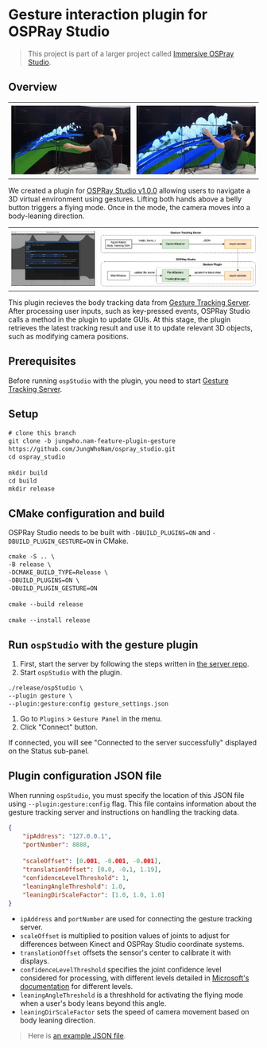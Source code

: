 # Gesture interaction plugin for OSPRay Studio 
> This project is part of a larger project called [Immersive OSPray Studio](https://github.com/jungwhonam/ImmersiveOSPRay).

## Overview
<div id="image-table">
  <table>
    <td style="padding:6px">
      <img src="gesture_plugin_demo0.png" width="500"/>
    </td>
    <td style="padding:6px">
      <img src="gesture_plugin_demo1.png" width="500"/>
    </td>
  </table>
</div>

We created a plugin for [OSPRay Studio v1.0.0](https://github.com/RenderKit/ospray-studio/releases/tag/v1.0.0) allowing users to navigate a 3D virtual environment using gestures. Lifting both hands above a belly button triggers a flying mode. Once in the mode, the camera moves into a body-leaning direction.

<div id="image-table">
  <table>
    <td style="padding:6px">
      <img src="gesture_plugin_gui.png" width="350"/>
    </td>
    <td style="padding:6px">
      <img src="gesture_plugin_system.png" width="650"/>
    </td>
  </table>
</div>

This plugin recieves the body tracking data from [Gesture Tracking Server](https://github.com/jungwhonam/GestureTrackingServer). After processing user inputs, such as key-pressed events, OSPRay Studio calls a method in the plugin to update GUIs. At this stage, the plugin retrieves the latest tracking result and use it to update relevant 3D objects, such as modifying camera positions.

## Prerequisites
Before running `ospStudio` with the plugin, you need to start [Gesture Tracking Server](https://github.com/jungwhonam/GestureTrackingServer).


## Setup
```shell
# clone this branch
git clone -b jungwho.nam-feature-plugin-gesture https://github.com/JungWhoNam/ospray_studio.git
cd ospray_studio

mkdir build
cd build
mkdir release
``` 


## CMake configuration and build
OSPRay Studio needs to be built with `-DBUILD_PLUGINS=ON` and `-DBUILD_PLUGIN_GESTURE=ON` in CMake.

```shell
cmake -S .. \
-B release \
-DCMAKE_BUILD_TYPE=Release \
-DBUILD_PLUGINS=ON \
-DBUILD_PLUGIN_GESTURE=ON

cmake --build release

cmake --install release
```


## Run `ospStudio` with the gesture plugin

1. First, start the server by following the steps written in [the server repo](https://github.com/jungwhonam/GestureTrackingServer).
2. Start `ospStudio` with the plugin.
```shell
./release/ospStudio \
--plugin gesture \
--plugin:gesture:config gesture_settings.json
```
1. Go to `Plugins` > `Gesture Panel` in the menu.
2. Click "Connect" button.

If connected, you will see "Connected to the server successfully" displayed on the Status sub-panel.


## Plugin configuration JSON file
When running `ospStudio`, you must specify the location of this JSON file using `--plugin:gesture:config` flag. This file contains information about the gesture tracking server and instructions on handling the tracking data.

```json
{
    "ipAddress": "127.0.0.1",
    "portNumber": 8888,
    
    "scaleOffset": [0.001, -0.001, -0.001],
    "translationOffset": [0.0, -0.1, 1.19],
    "confidenceLevelThreshold": 1,
    "leaningAngleThreshold": 1.0,
    "leaningDirScaleFactor": [1.0, 1.0, 1.0]
}
```
* `ipAddress` and `portNumber` are used for connecting the gesture tracking server.
* `scaleOffset` is multiplied to position values of joints to adjust for differences between Kinect and OSPRay Studio coordinate systems.
* `translationOffset` offsets the sensor's center to calibrate it with displays.
* `confidenceLevelThreshold` specifies the joint confidence level considered for processing, with different levels detailed in [Microsoft's documentation](https://microsoft.github.io/Azure-Kinect-Body-Tracking/release/1.1.x/namespace_microsoft_1_1_azure_1_1_kinect_1_1_body_tracking_adfff503ebc1491373c89e96887cad226.html#adfff503ebc1491373c89e96887cad226) for different levels.
* `leaningAngleThreshold` is a threshhold for activating the flying mode when a user's body leans beyond this angle.
* `leaningDirScaleFactor` sets the speed of camera movement based on body leaning direction.

> Here is [an example JSON file](./gesture_settings.json).